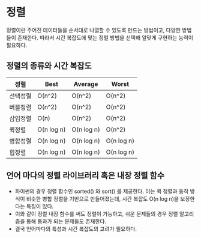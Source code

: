 # 정렬
정렬이란 주어진 데이터들을 순서대로 나열할 수 있도록 만드는 방법이고, 다양한 방법들이 존재한다. 따라서 시간 복잡도에 맞는 정렬 방법을 선택해 알맞게 구현하는 능력이 필요하다.

## 정렬의 종류와 시간 복잡도
| 정렬 | Best | Average | Worst |
| --- | --- | --- | --- |
| 선택정렬 | O(n^2) | O(n^2) | O(n^2) |
| 버블정렬 | O(n^2) | O(n^2) | O(n^2) |
| 삽입정렬 | O(n) | O(n^2) | O(n^2) |
| 퀵정렬 | O(n log n) | O(n log n) | O(n^2) |
| 병합정렬 | O(n log n) | O(n log n) | O(n log n) |
| 힙정렬 | O(n log n) | O(n log n) | O(n log n) |

## 언어 마다의 정렬 라이브러리 혹은 내장 정렬 함수
- 파이썬의 경우 정렬 함수인 sorted() 와 sort() 를 제공한다. 이는 퀵 정렬과 동작 방식이 비슷한 병합 정렬을 기반으로 만들어졌는데, 시간 복잡도 O(n log n)을 보장한다는 특징이 있다.
- 이와 같이 정렬 내장 함수를 써도 정렬이 가능하고, 쉬운 문제들의 경우 정렬 알고리즘을 통해 통과가 되는 문제들도 존재한다.
- 결국 언어마다의 특성과 시간 복잡도의 고려가 필요하다.
